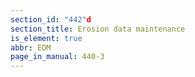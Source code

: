 ```yaml
---
section_id: "442"d
section_title: Erosion data maintenance
is_element: true
abbr: EDM
page_in_manual: 440-3
---
```

